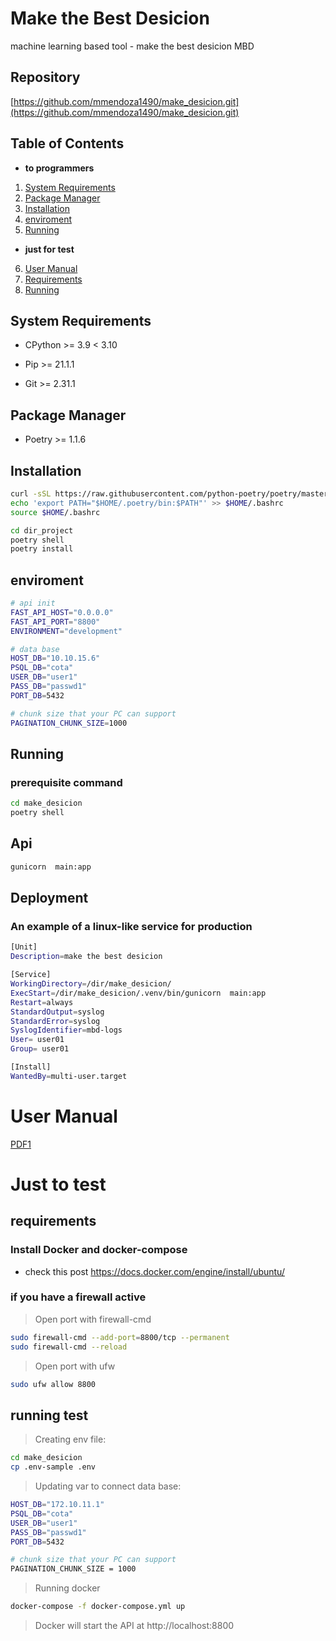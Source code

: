 # Make the Best Desicion
machine learning based tool - make the best desicion MBD


## Repository

[https://github.com/mmendoza1490/make_desicion.git](https://github.com/mmendoza1490/make_desicion.git)

## Table of Contents

- **to programmers**
1. [System Requirements](#system-requirements)
2. [Package Manager](#package-manager)
3. [Installation](#installation)
4. [enviroment](#enviroment)
5. [Running](#running)

- **just for test**
6. [User Manual](#user-manual)
7. [Requirements](#requirements)
8. [Running](#running-test)

## System Requirements

- CPython >= 3.9 < 3.10

- Pip >= 21.1.1

- Git >= 2.31.1

## Package Manager

- Poetry >= 1.1.6

## Installation

```bash
curl -sSL https://raw.githubusercontent.com/python-poetry/poetry/master/get-poetry.py | python3 -
echo 'export PATH="$HOME/.poetry/bin:$PATH"' >> $HOME/.bashrc
source $HOME/.bashrc

cd dir_project
poetry shell
poetry install
```
## enviroment

```bash
# api init
FAST_API_HOST="0.0.0.0"
FAST_API_PORT="8800"
ENVIRONMENT="development"

# data base
HOST_DB="10.10.15.6"
PSQL_DB="cota"
USER_DB="user1"
PASS_DB="passwd1"
PORT_DB=5432

# chunk size that your PC can support
PAGINATION_CHUNK_SIZE=1000
```

## Running

### prerequisite command

```bash
cd make_desicion
poetry shell
```

## Api

```bash
gunicorn  main:app
```

## Deployment

### An example of a linux-like service for production

```bash
[Unit]
Description=make the best desicion

[Service]
WorkingDirectory=/dir/make_desicion/
ExecStart=/dir/make_desicion/.venv/bin/gunicorn  main:app
Restart=always
StandardOutput=syslog
StandardError=syslog
SyslogIdentifier=mbd-logs
User= user01
Group= user01

[Install]
WantedBy=multi-user.target
```

# User Manual
[PDF1](static/mbd_user_manual.pdf)

# Just to test

## requirements

### Install Docker and docker-compose
* check this post  https://docs.docker.com/engine/install/ubuntu/

### if you have a firewall active
> Open port with firewall-cmd
``` bash
sudo firewall-cmd --add-port=8800/tcp --permanent
sudo firewall-cmd --reload
```
> Open port with ufw
``` bash
sudo ufw allow 8800
```
## running test

> Creating env file:
``` bash
cd make_desicion
cp .env-sample .env
```

> Updating var to connect data base:
``` bash
HOST_DB="172.10.11.1"
PSQL_DB="cota"
USER_DB="user1"
PASS_DB="passwd1"
PORT_DB=5432

# chunk size that your PC can support
PAGINATION_CHUNK_SIZE = 1000
```

> Running docker
``` bash
docker-compose -f docker-compose.yml up
```
> Docker will start the API at http://localhost:8800